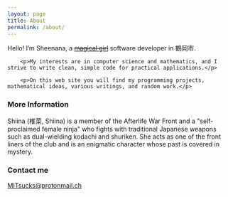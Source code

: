 ```yaml
---
layout: page
title: About
permalink: /about/
---
```


<p>Hello! I’m Sheenana, a <a href="https://www.google.com/search?tbm=isch&amp;q=mahou+shoujo" title="Google image search: mahou shoujo" style="color:inherit"><del style="text-decoration:line-through">magical girl</del></a> software developer in 鶴岡市.

		<p>My interests are in computer science and mathematics, and I strive to write clean, simple code for practical applications.</p>
    
		<p>On this web site you will find my programming projects, mathematical ideas, various writings, and random work.</p>

### More Information

Shiina (椎菜, Shiina) is a member of the Afterlife War Front and a "self-proclaimed female ninja" who fights with traditional Japanese weapons such as dual-wielding kodachi and shuriken. She acts as one of the front liners of the club and is an enigmatic character whose past is covered in mystery.

### Contact me

[MITsucks@protonmail.ch](mailto:MITsucks@protonmail.ch)
